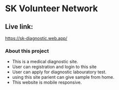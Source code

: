 # SK Volunteer Network


## Live link:

https://sk-diagnostic.web.app/

### About this project

- This is a medical diagnostic site.
- User can registration and login to this site
- User can apply for diagnostic labouratory test.
- using this site parient can give sample from home.
- This website is mobile responsive.